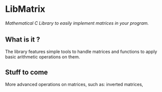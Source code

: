 # LibMatrix
###### Mathematical C Library to easily implement matrices in your program.

## What is it ?

The library features simple tools to handle matrices and functions to apply basic arithmetic operations on them.

## Stuff to come

More advanced operations on matrices, such as: inverted matrices, 

